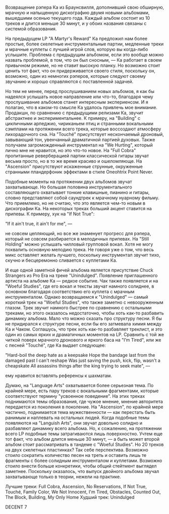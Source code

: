 Возвращение рэпера Ка из Браунсвилля, дополнивший свою обширную, мрачную и напыщенную дискографию двумя новыми альбомами, вышедшими осенью текущего года. Каждый альбом состоит из 10 треков и длится меньше 30 минут, и у обоих названия связаны с системой образования.

На предыдущем LP "A Martyr's Reward" Ка предложил нам более простые, более скелетные инструментальные партии, медленные треки и мрачные куплеты с лучшей игрой слов, которую вы когда-либо услышите. Проблема с предыдущим альбомом, если это вообще можно назвать проблемой, в том, что он был сносным, — Ка работает в своем привычном режиме, но не ставит высокую планку. Но возможно стоит ценить тот факт, что он придерживается своего стиля, поскольку он, возможно, один из немногих рэперов, которые следуют своему звучанию и хорошо справляются с поставленной задачей.

Но тем не менее, перед прослушиванием новых альбомов, я как бы надеялся услышать новое направление или что-то, благодаря чему прослушивание альбомов станет интересным экспериенсом. И я полагаю, что в каком-то смысле Ка удалось привлечь мое внимание. Продакшн, по сравнению с предыдущими релизами Ка, звучит абстрактнее и экспериментальнее. К примеру, на "Building" с цикличными арпеджио, чириканьем птиц и странными вокальными сэмплами на протяжении всего трека, которые воссоздают атмосферу лихорадочного сна. На "Touché" присутствует нескончаемый дроновый, завывающий тон, увенчанный драматичной партией духовых. Также получаем загроможденный инструментал на "We Hurting", который лично мне не нравится, но это что-то новое. На "Full Cobra" пропитанные реверберацией партии классической гитары звучат весьма просто, но в то же время красиво и ошеломляюще. На "Ascension" присутствуют искаженные струнные, окруженные странными пландерфоник эффектами в стиле Oneohtrix Point Never.

Подобные моменты на протяжении двух альбомов звучат захватывающе. Но большая половина инструментального составляющего охватывает тонкие клавишные, пианино и гитары, словно представляют собой саундтрек к мрачному нуарному фильму. Что приемлемо, но не считаю, что это является чем-то новым в дискографии Ка. На некоторых треках больший акцент ставится на припевы. К примеру, хук на "If Not True":

"If it ain't true, it ain't for me", —

не совсем цепляющий, но все же знаменует прогресс для рэпера, который не совсем разбирается в мелодичных припевах. На "Still Holding" можно услышать чилловый групповой вокал. Хотя не могу похвалить основную мелодию трека. Не говоря уже о том, что весь микс оставляет желать лучшего, поскольку инструментал звучит тихо, скучно и бесцеремонно сливается с куплетами Ка.

И еще одной заметной фичей альбома является присутствие Chuck Strangers из Pro Era на треке "Unindulged". Появление приглашенного артиста на альбоме Ка — редкое событие. Чак также появляется и на "Woeful Studies", где его вокал и тексты звучат намного солиднее, в основном благодаря соответствию его куплета с мрачным инструменталом. Однако возвращаемся к "Unindulged" — самый короткий трек на "Woeful Studies", что также заметно с невооруженным глазом. Трек звучит намного быстрее по сравнению с остальными треками, но этого оказалось недостаточно, чтобы хоть как-то разбавить динамику альбома. Мало что можно сказать про структуру песни. Я бы не придирался к структуре песни, если бы его затмевала химия между Ка и Чаком. Соглашусь, что трек хоть как-то разбавляет треклист, и это один из самых ярких и драматичных моментов на LP. Сравнить с той же читкой поверх мрачного дронового и яркого баса на "I’m Tired", или же с песней "Touché", где Ка выдает следующее:

"Hard-boil the deep hate as a keepsake
Hope the bandage last from the damaged past I can't reshape
Was just saving the push, kick, flip, wasn't a cheapskate
All assassins things after the king trying to seek mate", —

ему нравится вставлять референсы к шахматам.

Думаю, на "Language Arts" охватывается более серьезная тема. По крайней мере, есть пару треков с вокальными фрагментами, которые соответствуют термину "усвоенное поведение". На этих треках поднимаются темы образования, где чужое мнение, мнение авторитета передается из поколения в поколение. На "Ascension", по крайней мере частично, поднимается тема мужественности — как перестать быть ранимым и наплевать на остальных людей. Когда подобные темы появляются на "Languish Arts", они звучат довольно солидно и разбавляют динамику всего альбома. Но, к сожалению, на протяжении всего LP подобные темы затрагиваются лишь поверхностно. Учтем еще тот факт, что альбом длится меньше 30 минут, — а быть может второй альбом стоит рассматривать в тандеме с "Woeful Studies". Но 20 треков на двух скелетных пластинках? Так себе перспектива. Возможно стоило сократить количество песен на треть и оставить лишь те фрагменты с более солидным инструменталом и куплетами. Возможно стоило внести больше конкретики, чтобы общий стейтмент выглядел заметнее. Поскольку оказалось, что выпуск двойного альбома звучал захватывающе только в теории, нежели на практике.

Лучшие треки: Full Cobra, Ascension, No Reservations, If Not True, Touché, Family Color, We Not Innocent, I'm Tired, Obstacles, Counted Out, The Block, Building, My Only Home
Худший трек: Unindulged

DECENT 7
